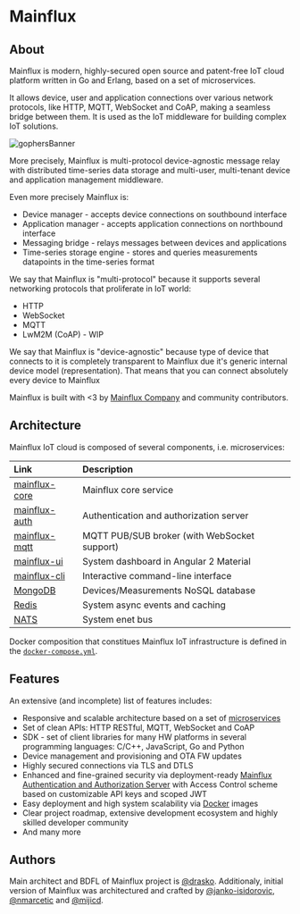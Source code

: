 # Mainflux

## About
Mainflux is modern, highly-secured open source and patent-free IoT cloud platform written in Go and Erlang, based on a set of microservices.

It allows device, user and application connections over various network protocols, like HTTP, MQTT, WebSocket and CoAP, making a seamless bridge between them. It is used as the IoT middleware for building complex IoT solutions.

![gophersBanner](https://raw.githubusercontent.com/mainflux/mainflux-doc/master/img/gopherBanner.jpg)

More precisely, Mainflux is multi-protocol device-agnostic message relay with distributed time-series
data storage and multi-user, multi-tenant device and application management middleware.

Even more precisely Mainflux is:

- Device manager - accepts device connections on southbound interface
- Application manager - accepts application connections on northbound interface
- Messaging bridge - relays messages between devices and applications
- Time-series storage engine - stores and queries measurements datapoints in the time-series format

We say that Mainflux is "multi-protocol" because it supports several networking protocols that proliferate in IoT world:

- HTTP
- WebSocket
- MQTT
- LwM2M (CoAP) - WIP

We say that Mainflux is "device-agnostic" because type of device that connects to it is completely transparent to
Mainflux due it's generic internal device model (representation).
That means that you can connect absolutely every device to Mainflux

Mainflux is built with <3 by [Mainflux Company](http://mainflux.com) and community contributors.

## Architecture
Mainflux IoT cloud is composed of several components, i.e. microservices:

| Link                                                       | Description           |
|:-----------------------------------------------------------|:----------------------|
| [mainflux-core](https://github.com/mainflux/mainflux-core) | Mainflux core service |
| [mainflux-auth](https://github.com/mainflux/mainflux-auth) | Authentication and authorization server |
| [mainflux-mqtt](https://github.com/mainflux/mainflux-mqtt) | MQTT PUB/SUB broker (with WebSocket support) |
| [mainflux-ui](https://github.com/mainflux/mainflux-ui)     | System dashboard in Angular 2 Material |
| [mainflux-cli](https://github.com/mainflux/mainflux-cli)   | Interactive command-line interface |
| [MongoDB](https://github.com/mongodb/mongo)                | Devices/Measurements NoSQL database |
| [Redis](https://github.com/antirez/redis)                  | System async events and caching |
| [NATS](https://github.com/nats-io/gnatsd)                  | System enet bus |

Docker composition that constitues Mainflux IoT infrastructure is defined in the [`docker-compose.yml`](https://github.com/Mainflux/mainflux/blob/master/docker-compose.yml).

## Features
An extensive (and incomplete) list of features includes:

- Responsive and scalable architecture based on a set of [microservices](https://en.wikipedia.org/wiki/Microservices)
- Set of clean APIs: HTTP RESTful, MQTT, WebSocket and CoAP
- SDK - set of client libraries for many HW platforms in several programming languages: C/C++, JavaScript, Go and Python
- Device management and provisioning and OTA FW updates
- Highly secured connections via TLS and DTLS
- Enhanced and fine-grained security via deployment-ready [Mainflux Authentication and Authorization Server](https://github.com/mainflux/mainflux-auth-server) with Access Control scheme based on customizable API keys and scoped JWT
- Easy deployment and high system scalability via [Docker](https://www.docker.com/) images
- Clear project roadmap, extensive development ecosystem and highly skilled developer community
- And many more

## Authors
Main architect and BDFL of Mainflux project is [@drasko](https://github.com/drasko). Additionaly, initial version of Mainflux was architectured and crafted by [@janko-isidorovic](https://github.com/janko-isidorovic), [@nmarcetic](https://github.com/nmarcetic) and [@mijicd](https://github.com/mijicd).


